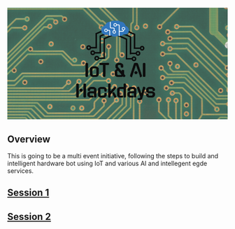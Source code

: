 ![](.images/logo.PNG)

## Overview
This is going to be a multi event initiative, following the steps to build and intelligent hardware bot using IoT and various AI and intellegent egde services. 

## [Session 1](Session1/README.md)

## [Session 2](Session2/README.md)